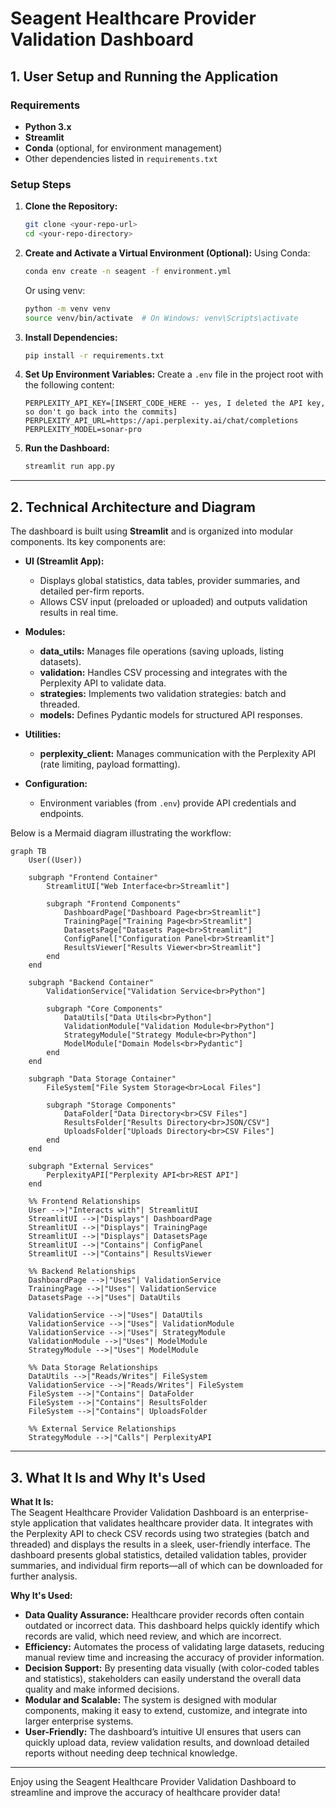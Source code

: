 # Seagent Healthcare Provider Validation Dashboard

## 1. User Setup and Running the Application

### Requirements
- **Python 3.x**
- **Streamlit**
- **Conda** (optional, for environment management)
- Other dependencies listed in `requirements.txt`

### Setup Steps

1. **Clone the Repository:**
   ```bash
   git clone <your-repo-url>
   cd <your-repo-directory>
   ```

2. **Create and Activate a Virtual Environment (Optional):**
   Using Conda:
   ```bash
   conda env create -n seagent -f environment.yml   
   ```
   Or using venv:
   ```bash
   python -m venv venv
   source venv/bin/activate  # On Windows: venv\Scripts\activate
   ```

3. **Install Dependencies:**
   ```bash
   pip install -r requirements.txt
   ```

4. **Set Up Environment Variables:**
   Create a `.env` file in the project root with the following content:
   ```dotenv
   PERPLEXITY_API_KEY=[INSERT_CODE_HERE -- yes, I deleted the API key, so don't go back into the commits]
   PERPLEXITY_API_URL=https://api.perplexity.ai/chat/completions
   PERPLEXITY_MODEL=sonar-pro
   ```

5. **Run the Dashboard:**
   ```bash
   streamlit run app.py
   ```
---

## 2. Technical Architecture and Diagram

The dashboard is built using **Streamlit** and is organized into modular components. Its key components are:

- **UI (Streamlit App):**
  - Displays global statistics, data tables, provider summaries, and detailed per-firm reports.
  - Allows CSV input (preloaded or uploaded) and outputs validation results in real time.

- **Modules:**
  - **data_utils:** Manages file operations (saving uploads, listing datasets).
  - **validation:** Handles CSV processing and integrates with the Perplexity API to validate data.
  - **strategies:** Implements two validation strategies: batch and threaded.
  - **models:** Defines Pydantic models for structured API responses.

- **Utilities:**
  - **perplexity_client:** Manages communication with the Perplexity API (rate limiting, payload formatting).

- **Configuration:**
  - Environment variables (from `.env`) provide API credentials and endpoints.

Below is a Mermaid diagram illustrating the workflow:

```mermaid
graph TB
    User((User))

    subgraph "Frontend Container"
        StreamlitUI["Web Interface<br>Streamlit"]
        
        subgraph "Frontend Components"
            DashboardPage["Dashboard Page<br>Streamlit"]
            TrainingPage["Training Page<br>Streamlit"]
            DatasetsPage["Datasets Page<br>Streamlit"]
            ConfigPanel["Configuration Panel<br>Streamlit"]
            ResultsViewer["Results Viewer<br>Streamlit"]
        end
    end

    subgraph "Backend Container"
        ValidationService["Validation Service<br>Python"]
        
        subgraph "Core Components"
            DataUtils["Data Utils<br>Python"]
            ValidationModule["Validation Module<br>Python"]
            StrategyModule["Strategy Module<br>Python"]
            ModelModule["Domain Models<br>Pydantic"]
        end
    end

    subgraph "Data Storage Container"
        FileSystem["File System Storage<br>Local Files"]
        
        subgraph "Storage Components"
            DataFolder["Data Directory<br>CSV Files"]
            ResultsFolder["Results Directory<br>JSON/CSV"]
            UploadsFolder["Uploads Directory<br>CSV Files"]
        end
    end

    subgraph "External Services"
        PerplexityAPI["Perplexity API<br>REST API"]
    end

    %% Frontend Relationships
    User -->|"Interacts with"| StreamlitUI
    StreamlitUI -->|"Displays"| DashboardPage
    StreamlitUI -->|"Displays"| TrainingPage
    StreamlitUI -->|"Displays"| DatasetsPage
    StreamlitUI -->|"Contains"| ConfigPanel
    StreamlitUI -->|"Contains"| ResultsViewer

    %% Backend Relationships
    DashboardPage -->|"Uses"| ValidationService
    TrainingPage -->|"Uses"| ValidationService
    DatasetsPage -->|"Uses"| DataUtils
    
    ValidationService -->|"Uses"| DataUtils
    ValidationService -->|"Uses"| ValidationModule
    ValidationService -->|"Uses"| StrategyModule
    ValidationModule -->|"Uses"| ModelModule
    StrategyModule -->|"Uses"| ModelModule

    %% Data Storage Relationships
    DataUtils -->|"Reads/Writes"| FileSystem
    ValidationService -->|"Reads/Writes"| FileSystem
    FileSystem -->|"Contains"| DataFolder
    FileSystem -->|"Contains"| ResultsFolder
    FileSystem -->|"Contains"| UploadsFolder

    %% External Service Relationships
    StrategyModule -->|"Calls"| PerplexityAPI
```

---

## 3. What It Is and Why It's Used

**What It Is:**  
The Seagent Healthcare Provider Validation Dashboard is an enterprise-style application that validates healthcare provider data. It integrates with the Perplexity API to check CSV records using two strategies (batch and threaded) and displays the results in a sleek, user-friendly interface. The dashboard presents global statistics, detailed validation tables, provider summaries, and individual firm reports—all of which can be downloaded for further analysis.

**Why It's Used:**  
- **Data Quality Assurance:** Healthcare provider records often contain outdated or incorrect data. This dashboard helps quickly identify which records are valid, which need review, and which are incorrect.
- **Efficiency:** Automates the process of validating large datasets, reducing manual review time and increasing the accuracy of provider information.
- **Decision Support:** By presenting data visually (with color-coded tables and statistics), stakeholders can easily understand the overall data quality and make informed decisions.
- **Modular and Scalable:** The system is designed with modular components, making it easy to extend, customize, and integrate into larger enterprise systems.
- **User-Friendly:** The dashboard’s intuitive UI ensures that users can quickly upload data, review validation results, and download detailed reports without needing deep technical knowledge.

---

Enjoy using the Seagent Healthcare Provider Validation Dashboard to streamline and improve the accuracy of healthcare provider data!
